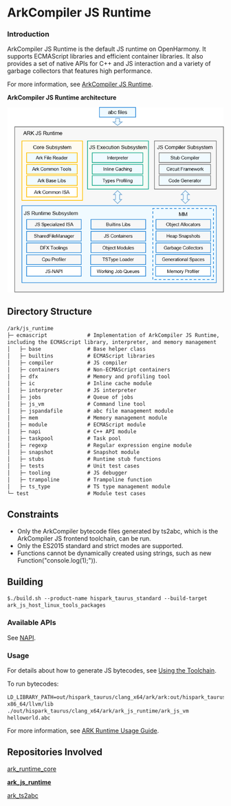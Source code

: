 # ArkCompiler JS Runtime

### Introduction

ArkCompiler JS Runtime is the default JS runtime on OpenHarmony. It supports ECMAScript libraries and efficient container libraries. It also provides a set of native APIs for C++ and JS interaction and a variety of garbage collectors that features high performance.

For more information, see [ArkCompiler JS Runtime](https://gitee.com/openharmony/docs/blob/master/en/readme/ARK-Runtime-Subsystem.md).

**ArkCompiler JS Runtime architecture**

![](/docs/figures/en-us_image_ark-js-arch.png)

## Directory Structure

```
/ark/js_runtime
├─ ecmascript             # Implementation of ArkCompiler JS Runtime, including the ECMAScript library, interpreter, and memory management
│   ├─ base               # Base helper class
│   ├─ builtins           # ECMAScript libraries
│   ├─ compiler           # JS compiler
│   ├─ containers         # Non-ECMAScript containers
│   ├─ dfx                # Memory and profiling tool
│   ├─ ic                 # Inline cache module
│   ├─ interpreter        # JS interpreter
│   ├─ jobs               # Queue of jobs
│   ├─ js_vm              # Command line tool
│   ├─ jspandafile        # abc file management module
│   ├─ mem                # Memory management module
│   ├─ module             # ECMAScript module
│   ├─ napi               # C++ API module
│   ├─ taskpool           # Task pool
│   ├─ regexp             # Regular expression engine module
│   ├─ snapshot           # Snapshot module
│   ├─ stubs              # Runtime stub functions
│   ├─ tests              # Unit test cases
│   ├─ tooling            # JS debugger
│   ├─ trampoline         # Trampoline function
│   ├─ ts_type            # TS type management module
└─ test                   # Module test cases    
```

## Constraints

* Only the ArkCompiler bytecode files generated by ts2abc, which is the ArkCompiler JS frontend toolchain, can be run.
* Only the ES2015 standard and strict modes are supported.
* Functions cannot be dynamically created using strings, such as new Function("console.log(1);")).

## Building

```
$./build.sh --product-name hispark_taurus_standard --build-target ark_js_host_linux_tools_packages
```

### Available APIs

See [NAPI](https://gitee.com/openharmony/ace_napi/blob/master/README.md).

### Usage

For details about how to generate JS bytecodes, see [Using the Toolchain](docs/using-the-toolchain.md).

To run bytecodes: 
```
LD_LIBRARY_PATH=out/hispark_taurus/clang_x64/ark/ark:out/hispark_taurus/clang_x64/ark/ark_js_runtime:out/hispark_taurus/clang_x64/thirdparty/icu:prebuilts/clang/ohos/linux-x86_64/llvm/lib ./out/hispark_taurus/clang_x64/ark/ark_js_runtime/ark_js_vm helloworld.abc

```

For more information, see [ARK Runtime Usage Guide](https://gitee.com/openharmony/ark_js_runtime/blob/master/docs/ARK-Runtime-Usage-Guide.md).

## Repositories Involved

[ark\_runtime\_core](https://gitee.com/openharmony/ark_runtime_core)

**[ark\_js\_runtime](https://gitee.com/openharmony/ark_js_runtime)**

[ark\_ts2abc](https://gitee.com/openharmony/ark_ts2abc)
